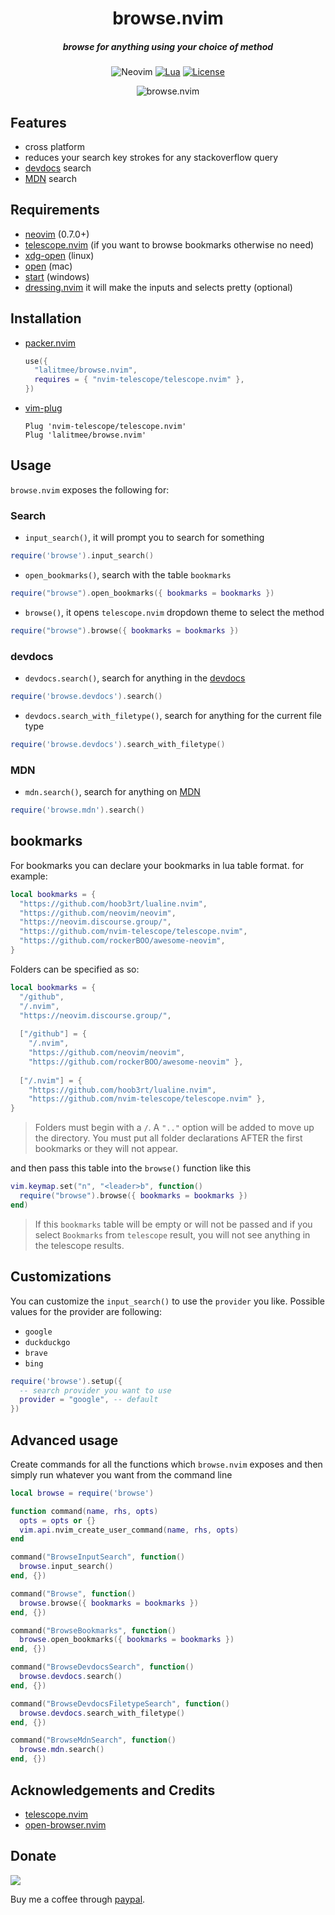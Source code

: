 <div align="center">

# browse.nvim

##### browse for anything using your choice of method

![Neovim](https://img.shields.io/badge/NeoVim-%2357A143.svg?&style=for-the-badge&logo=neovim&logoColor=white)
[![Lua](https://img.shields.io/badge/Lua-blue.svg?style=for-the-badge&logo=lua)](http://www.lua.org)
[![License](https://img.shields.io/github/license/lalitmee/browse.nvim?color=%23FFC600&style=for-the-badge)](https://github.com/lalitmee/browse.nvim/blob/main/LICENSE)

![browse.nvim](https://user-images.githubusercontent.com/10762218/197941488-eed7780c-c7c0-47d8-9dcb-f1347944b61e.gif)

</div>

## Features

- cross platform
- reduces your search key strokes for any stackoverflow query
- [devdocs](https://devdocs.io) search
- [MDN](https://developer.mozilla.org/en-US/) search

## Requirements

- [neovim](https://github.com/neovim/neovim) (0.7.0+)
- [telescope.nvim](https://github.com/nvim-telescope/telescope.nvim) (if you
  want to browse bookmarks otherwise no need)
- [xdg-open](https://linux.die.net/man/1/xdg-open) (linux)
- [open](https://ss64.com/osx/open.html) (mac)
- [start](https://docs.microsoft.com/en-us/windows-server/administration/windows-commands/start) (windows)
- [dressing.nvim](https://github.com/stevearc/dressing.nvim) it will make the inputs and selects pretty (optional)

## Installation

- [packer.nvim](https://github.com/wbthomason/packer.nvim)

  ```lua
  use({
    "lalitmee/browse.nvim",
    requires = { "nvim-telescope/telescope.nvim" },
  })
  ```

- [vim-plug](https://github.com/junegunn/vim-plug)

  ```vim
  Plug 'nvim-telescope/telescope.nvim'
  Plug 'lalitmee/browse.nvim'
  ```

## Usage

`browse.nvim` exposes the following for:

### Search

- `input_search()`, it will prompt you to search for something

```lua
require('browse').input_search()
```

- `open_bookmarks()`, search with the table `bookmarks`

```lua
require("browse").open_bookmarks({ bookmarks = bookmarks })
```

- `browse()`, it opens `telescope.nvim` dropdown theme to select the method

```lua
require("browse").browse({ bookmarks = bookmarks })
```

### devdocs

- `devdocs.search()`, search for anything in the [devdocs](https://devdocs.io/)

```lua
require('browse.devdocs').search()
```

- `devdocs.search_with_filetype()`, search for anything for the current file type

```lua
require('browse.devdocs').search_with_filetype()
```

### MDN

- `mdn.search()`, search for anything on [MDN](https://developer.mozilla.org/en-US/)

```lua
require('browse.mdn').search()
```

## bookmarks

For bookmarks you can declare your bookmarks in lua table format. for example:

```lua
local bookmarks = {
  "https://github.com/hoob3rt/lualine.nvim",
  "https://github.com/neovim/neovim",
  "https://neovim.discourse.group/",
  "https://github.com/nvim-telescope/telescope.nvim",
  "https://github.com/rockerBOO/awesome-neovim",
}
```
Folders can be specified as so:

```lua
local bookmarks = {
  "/github",
  "/.nvim",
  "https://neovim.discourse.group/",
  
  ["/github"] = {
    "/.nvim",
    "https://github.com/neovim/neovim",
    "https://github.com/rockerBOO/awesome-neovim" },
  
  ["/.nvim"] = {
    "https://github.com/hoob3rt/lualine.nvim",
    "https://github.com/nvim-telescope/telescope.nvim" },
}
```

> Folders must begin with a `/`. 
> A `".."` option will be added to move up the directory.
> You must put all folder declarations AFTER the first bookmarks or they will not appear.

and then pass this table into the `browse()` function like this

```lua
vim.keymap.set("n", "<leader>b", function()
  require("browse").browse({ bookmarks = bookmarks })
end)
```

> If this `bookmarks` table will be empty or will not be passed and if you select `Bookmarks`
> from `telescope` result, you will not see anything in the telescope results.

## Customizations

You can customize the `input_search()` to use the `provider` you like. Possible values for the provider are following:

- `google`
- `duckduckgo`
- `brave`
- `bing`

```lua
require('browse').setup({
  -- search provider you want to use
  provider = "google", -- default
})
```

## Advanced usage

Create commands for all the functions which `browse.nvim` exposes and then simply run whatever you want from the
command line

```lua
local browse = require('browse')

function command(name, rhs, opts)
  opts = opts or {}
  vim.api.nvim_create_user_command(name, rhs, opts)
end

command("BrowseInputSearch", function()
  browse.input_search()
end, {})

command("Browse", function()
  browse.browse({ bookmarks = bookmarks })
end, {})

command("BrowseBookmarks", function()
  browse.open_bookmarks({ bookmarks = bookmarks })
end, {})

command("BrowseDevdocsSearch", function()
  browse.devdocs.search()
end, {})

command("BrowseDevdocsFiletypeSearch", function()
  browse.devdocs.search_with_filetype()
end, {})

command("BrowseMdnSearch", function()
  browse.mdn.search()
end, {})
```

## Acknowledgements and Credits

- [telescope.nvim](https://github.com/nvim-telescope/telescope.nvim)
- [open-browser.nvim](https://github.com/tyru/open-browser.vim)

## Donate

[![](https://img.shields.io/badge/PayPal-00457C?style=for-the-badge&logo=paypal&logoColor=white)](https://paypal.me/ilalitmee)

Buy me a coffee through [paypal](https://paypal.me/ilalitmee).
